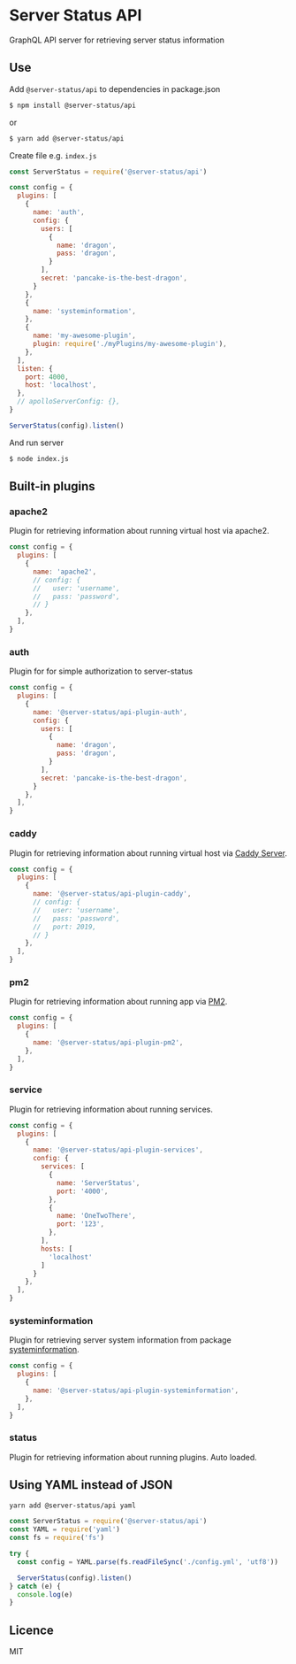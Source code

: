 # Server Status API

GraphQL API server for retrieving server status information

## Use

Add `@server-status/api` to dependencies in package.json

```bash
$ npm install @server-status/api
```
or
```bash
$ yarn add @server-status/api
```

Create file e.g. `index.js`
```js
const ServerStatus = require('@server-status/api')

const config = {
  plugins: [
    {
      name: 'auth',
      config: {
        users: [
          {
            name: 'dragon',
            pass: 'dragon',
          }
        ],
        secret: 'pancake-is-the-best-dragon',
      }
    },
    {
      name: 'systeminformation',
    },
    {
      name: 'my-awesome-plugin',
      plugin: require('./myPlugins/my-awesome-plugin'),
    },
  ],
  listen: {
    port: 4000,
    host: 'localhost',
  },
  // apolloServerConfig: {},
}

ServerStatus(config).listen()

```
And run server
```bash
$ node index.js
```

## Built-in plugins

### apache2
Plugin for retrieving information about running virtual host via apache2.
```js
const config = {
  plugins: [
    {
      name: 'apache2',
      // config: {
      //   user: 'username',
      //   pass: 'password',
      // }
    },
  ],
}
```
### auth
Plugin for for simple authorization to server-status
```js
const config = {
  plugins: [
    {
      name: '@server-status/api-plugin-auth',
      config: {
        users: [
          {
            name: 'dragon',
            pass: 'dragon',
          }
        ],
        secret: 'pancake-is-the-best-dragon',
      }
    },
  ],
}
```
### caddy
Plugin for retrieving information about running virtual host via [Caddy Server](https://caddyserver.com/).
```js
const config = {
  plugins: [
    {
      name: '@server-status/api-plugin-caddy',
      // config: {
      //   user: 'username',
      //   pass: 'password',
      //   port: 2019,
      // }
    },
  ],
}
```
### pm2
Plugin for retrieving information about running app via [PM2](https://pm2.io/).
```js
const config = {
  plugins: [
    {
      name: '@server-status/api-plugin-pm2',
    },
  ],
}
```
### service
Plugin for retrieving information about running services.
```js
const config = {
  plugins: [
    {
      name: '@server-status/api-plugin-services',
      config: {
        services: [
          {
            name: 'ServerStatus',
            port: '4000',
          },
          {
            name: 'OneTwoThere',
            port: '123',
          },
        ],
        hosts: [
          'localhost'
        ]
      }
    },
  ],
}
```
### systeminformation
Plugin for retrieving server system information from package [systeminformation](https://systeminformation.io/).  
```js
const config = {
  plugins: [
    {
      name: '@server-status/api-plugin-systeminformation',
    },
  ],
}
```
### status
Plugin for retrieving information about running plugins. Auto loaded.

## Using YAML instead of JSON

```bash
yarn add @server-status/api yaml
```

```js
const ServerStatus = require('@server-status/api')
const YAML = require('yaml')
const fs = require('fs')

try {
  const config = YAML.parse(fs.readFileSync('./config.yml', 'utf8'))

  ServerStatus(config).listen()
} catch (e) {
  console.log(e)
}
```

## Licence

MIT
